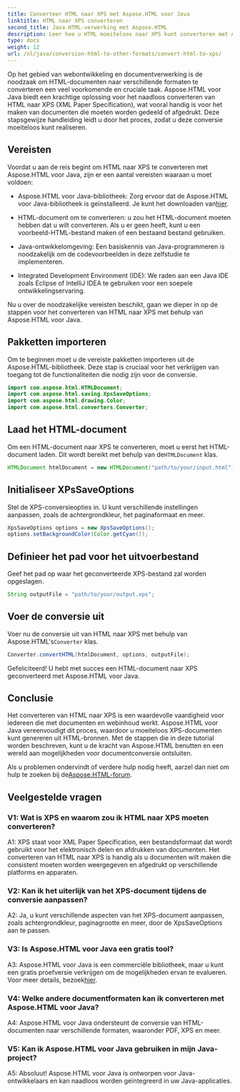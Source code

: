 ```yaml
---
title: Converteer HTML naar XPS met Aspose.HTML voor Java
linktitle: HTML naar XPS converteren
second_title: Java HTML-verwerking met Aspose.HTML
description: Leer hoe u HTML moeiteloos naar XPS kunt converteren met Aspose.HTML voor Java. Creëer eenvoudig platformonafhankelijke documenten.
type: docs
weight: 12
url: /nl/java/conversion-html-to-other-formats/convert-html-to-xps/
---
```

Op het gebied van webontwikkeling en documentverwerking is de noodzaak om HTML-documenten naar verschillende formaten te converteren een veel voorkomende en cruciale taak. Aspose.HTML voor Java biedt een krachtige oplossing voor het naadloos converteren van HTML naar XPS (XML Paper Specification), wat vooral handig is voor het maken van documenten die moeten worden gedeeld of afgedrukt. Deze stapsgewijze handleiding leidt u door het proces, zodat u deze conversie moeiteloos kunt realiseren.

## Vereisten

Voordat u aan de reis begint om HTML naar XPS te converteren met Aspose.HTML voor Java, zijn er een aantal vereisten waaraan u moet voldoen:

-  Aspose.HTML voor Java-bibliotheek: Zorg ervoor dat de Aspose.HTML voor Java-bibliotheek is geïnstalleerd. Je kunt het downloaden van[hier](https://releases.aspose.com/html/java/).

- HTML-document om te converteren: u zou het HTML-document moeten hebben dat u wilt converteren. Als u er geen heeft, kunt u een voorbeeld-HTML-bestand maken of een bestaand bestand gebruiken.

- Java-ontwikkelomgeving: Een basiskennis van Java-programmeren is noodzakelijk om de codevoorbeelden in deze zelfstudie te implementeren.

- Integrated Development Environment (IDE): We raden aan een Java IDE zoals Eclipse of IntelliJ IDEA te gebruiken voor een soepele ontwikkelingservaring.

Nu u over de noodzakelijke vereisten beschikt, gaan we dieper in op de stappen voor het converteren van HTML naar XPS met behulp van Aspose.HTML voor Java.

## Pakketten importeren

Om te beginnen moet u de vereiste pakketten importeren uit de Aspose.HTML-bibliotheek. Deze stap is cruciaal voor het verkrijgen van toegang tot de functionaliteiten die nodig zijn voor de conversie.

```java
import com.aspose.html.HTMLDocument;
import com.aspose.html.saving.XpsSaveOptions;
import com.aspose.html.drawing.Color;
import com.aspose.html.converters.Converter;
```

## Laad het HTML-document

 Om een HTML-document naar XPS te converteren, moet u eerst het HTML-document laden. Dit wordt bereikt met behulp van de`HTMLDocument` klas.

```java
HTMLDocument htmlDocument = new HTMLDocument("path/to/your/input.html");
```

## Initialiseer XPsSaveOptions

Stel de XPS-conversieopties in. U kunt verschillende instellingen aanpassen, zoals de achtergrondkleur, het paginaformaat en meer.

```java
XpsSaveOptions options = new XpsSaveOptions();
options.setBackgroundColor(Color.getCyan());
```

## Definieer het pad voor het uitvoerbestand

Geef het pad op waar het geconverteerde XPS-bestand zal worden opgeslagen.

```java
String outputFile = "path/to/your/output.xps";
```

## Voer de conversie uit

 Voer nu de conversie uit van HTML naar XPS met behulp van Aspose.HTML's`Converter` klas.

```java
Converter.convertHTML(htmlDocument, options, outputFile);
```

Gefeliciteerd! U hebt met succes een HTML-document naar XPS geconverteerd met Aspose.HTML voor Java.

## Conclusie

Het converteren van HTML naar XPS is een waardevolle vaardigheid voor iedereen die met documenten en webinhoud werkt. Aspose.HTML voor Java vereenvoudigt dit proces, waardoor u moeiteloos XPS-documenten kunt genereren uit HTML-bronnen. Met de stappen die in deze tutorial worden beschreven, kunt u de kracht van Aspose.HTML benutten en een wereld aan mogelijkheden voor documentconversie ontsluiten.

 Als u problemen ondervindt of verdere hulp nodig heeft, aarzel dan niet om hulp te zoeken bij de[Aspose.HTML-forum](https://forum.aspose.com/).

## Veelgestelde vragen

### V1: Wat is XPS en waarom zou ik HTML naar XPS moeten converteren?

A1: XPS staat voor XML Paper Specification, een bestandsformaat dat wordt gebruikt voor het elektronisch delen en afdrukken van documenten. Het converteren van HTML naar XPS is handig als u documenten wilt maken die consistent moeten worden weergegeven en afgedrukt op verschillende platforms en apparaten.

### V2: Kan ik het uiterlijk van het XPS-document tijdens de conversie aanpassen?

A2: Ja, u kunt verschillende aspecten van het XPS-document aanpassen, zoals achtergrondkleur, paginagrootte en meer, door de XpsSaveOptions aan te passen.

### V3: Is Aspose.HTML voor Java een gratis tool?

 A3: Aspose.HTML voor Java is een commerciële bibliotheek, maar u kunt een gratis proefversie verkrijgen om de mogelijkheden ervan te evalueren. Voor meer details, bezoek[hier](https://releases.aspose.com/html/java).

### V4: Welke andere documentformaten kan ik converteren met Aspose.HTML voor Java?

A4: Aspose.HTML voor Java ondersteunt de conversie van HTML-documenten naar verschillende formaten, waaronder PDF, XPS en meer.

### V5: Kan ik Aspose.HTML voor Java gebruiken in mijn Java-project?

A5: Absoluut! Aspose.HTML voor Java is ontworpen voor Java-ontwikkelaars en kan naadloos worden geïntegreerd in uw Java-applicaties.
